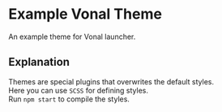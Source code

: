 # Example Vonal Theme
An example theme for Vonal launcher.

## Explanation
Themes are special plugins that overwrites the default styles.  
Here you can use `SCSS` for defining styles.  
Run `npm start` to compile the styles.  